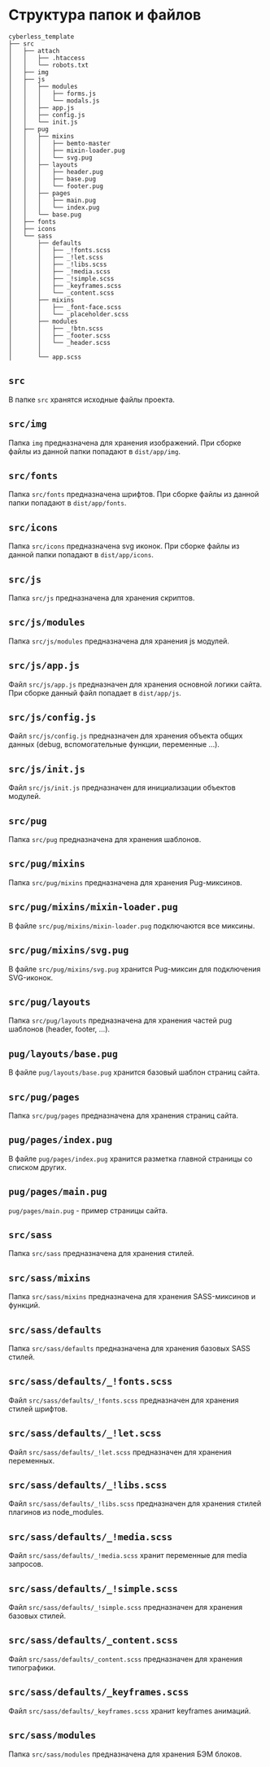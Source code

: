 # Структура папок и файлов

```text
cyberless_template
├── src
│   ├── attach
│   │   ├── .htaccess
│   │   └── robots.txt
│   ├── img
│   ├── js
│   │   ├── modules
│   │   │   ├── forms.js
│   │   │   └── modals.js
│   │   ├── app.js
│   │   ├── config.js
│   │   └── init.js
│   ├── pug
│   │   ├── mixins
│   │   │   ├── bemto-master
│   │   │   ├── mixin-loader.pug
│   │   │   └── svg.pug
│   │   ├── layouts
│   │   │   ├── header.pug
│   │   │   ├── base.pug
│   │   │   └── footer.pug
│   │   ├── pages
│   │   │   ├── main.pug
│   │   │   └── index.pug
│   │   └── base.pug
│   ├── fonts
│   ├── icons
│   └── sass
│       ├── defaults
│       │   ├── _!fonts.scss
│       │   ├── _!let.scss
│       │   ├── _!libs.scss  
│       │   ├── _!media.scss
│       │   ├── _!simple.scss
│       │   ├── _keyframes.scss
│       │   └── _content.scss
│       ├── mixins
│       │   ├── _font-face.scss
│       │   └── _placeholder.scss
│       ├── modules
│       │   ├── _!btn.scss
│       │   ├── _footer.scss
│       │   └── _header.scss
│       │   
│       └── app.scss
```

## `src`

В папке `src` хранятся исходные файлы проекта.

## `src/img`

Папка `img` предназначена для хранения изображений.
При сборке файлы из данной папки попадают в `dist/app/img`.

## `src/fonts`

Папка `src/fonts` предназначена шрифтов.
При сборке файлы из данной папки попадают в `dist/app/fonts`.

## `src/icons`

Папка `src/icons` предназначена svg иконок.
При сборке файлы из данной папки попадают в `dist/app/icons`.

## `src/js`

Папка `src/js` предназначена для хранения скриптов.

## `src/js/modules`

Папка `src/js/modules` предназначена для хранения js модулей.

## `src/js/app.js`

Файл `src/js/app.js` предназначен для хранения основной логики сайта.
При сборке данный файл попадает в `dist/app/js`.

## `src/js/config.js`

Файл `src/js/config.js` предназначен для хранения объекта общих данных (debug, вспомогательные функции, переменные ...).

## `src/js/init.js`

Файл `src/js/init.js` предназначен для инициализации объектов модулей.

## `src/pug`

Папка `src/pug` предназначена для хранения шаблонов.

## `src/pug/mixins`

Папка `src/pug/mixins` предназначена для хранения Pug-миксинов.

## `src/pug/mixins/mixin-loader.pug`

В файле `src/pug/mixins/mixin-loader.pug` подключаются все миксины.

## `src/pug/mixins/svg.pug`

В файле `src/pug/mixins/svg.pug` хранится Pug-миксин для подключения SVG-иконок.

## `src/pug/layouts`

Папка `src/pug/layouts` предназначена для хранения частей pug шаблонов (header, footer, ...).

## `pug/layouts/base.pug`

В файле `pug/layouts/base.pug` хранится базовый шаблон страниц сайта.

## `src/pug/pages`

Папка `src/pug/pages` предназначена для хранения страниц сайта.

## `pug/pages/index.pug`

В файле `pug/pages/index.pug` хранится разметка главной страницы со списком других.

## `pug/pages/main.pug`

`pug/pages/main.pug` - пример страницы сайта.

## `src/sass`

Папка `src/sass` предназначена для хранения стилей.

## `src/sass/mixins`

Папка `src/sass/mixins` предназначена для хранения SASS-миксинов и функций.

## `src/sass/defaults`

Папка `src/sass/defaults` предназначена для хранения базовых SASS стилей.

## `src/sass/defaults/_!fonts.scss`

Файл `src/sass/defaults/_!fonts.scss` предназначен для хранения стилей шрифтов.

## `src/sass/defaults/_!let.scss`

Файл `src/sass/defaults/_!let.scss` предназначен для хранения переменных.

## `src/sass/defaults/_!libs.scss`

Файл `src/sass/defaults/_!libs.scss` предназначен для хранения стилей плагинов из node_modules.

## `src/sass/defaults/_!media.scss`

Файл `src/sass/defaults/_!media.scss` хранит переменные для media запросов.

## `src/sass/defaults/_!simple.scss`

Файл `src/sass/defaults/_!simple.scss` предназначен для хранения базовых стилей.

## `src/sass/defaults/_content.scss`

Файл `src/sass/defaults/_content.scss` предназначен для хранения типографики.

## `src/sass/defaults/_keyframes.scss`

Файл `src/sass/defaults/_keyframes.scss` хранит keyframes анимаций.

## `src/sass/modules`

Папка `src/sass/modules` предназначена для хранения БЭМ блоков.


